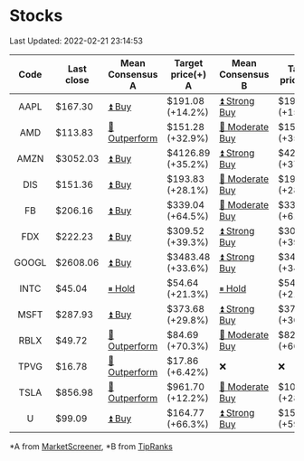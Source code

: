 # Stocks
Last Updated: 2022-02-21 23:14:53

|Code|Last close|Mean Consensus A|Target price(+) A|Mean Consensus B|Target price(+) B|
|:--:|-|-|-|-|-|
|AAPL|$167.30|[⏫ Buy](https://m.marketscreener.com/quote/stock/-4849/)|$191.08 (+14.2%)|[⏫ Strong Buy](https://www.tipranks.com/stocks/aapl/forecast)|$193.32 (+15.55%)|
|AMD|$113.83|[🔼 Outperform](https://m.marketscreener.com/quote/stock/-19475876/)|$151.28 (+32.9%)|[🔼 Moderate Buy](https://www.tipranks.com/stocks/amd/forecast)|$154.28 (+35.54%)|
|AMZN|$3052.03|[⏫ Buy](https://m.marketscreener.com/quote/stock/-12864605/)|$4126.89 (+35.2%)|[⏫ Strong Buy](https://www.tipranks.com/stocks/amzn/forecast)|$4207.87 (+37.87%)|
|DIS|$151.36|[⏫ Buy](https://m.marketscreener.com/quote/stock/-4842/)|$193.83 (+28.1%)|[🔼 Moderate Buy](https://www.tipranks.com/stocks/dis/forecast)|$193.89 (+28.10%)|
|FB|$206.16|[⏫ Buy](https://m.marketscreener.com/quote/stock/-10547141/)|$339.04 (+64.5%)|[🔼 Moderate Buy](https://www.tipranks.com/stocks/fb/forecast)|$332.14 (+61.11%)|
|FDX|$222.23|[⏫ Buy](https://m.marketscreener.com/quote/stock/-12585/)|$309.52 (+39.3%)|[⏫ Strong Buy](https://www.tipranks.com/stocks/fdx/forecast)|$309.07 (+39.08%)|
|GOOGL|$2608.06|[⏫ Buy](https://m.marketscreener.com/quote/stock/-24203373/)|$3483.48 (+33.6%)|[⏫ Strong Buy](https://www.tipranks.com/stocks/googl/forecast)|$3498.71 (+34.15%)|
|INTC|$45.04|[⏸ Hold](https://m.marketscreener.com/quote/stock/-4829/)|$54.64 (+21.3%)|[⏸ Hold](https://www.tipranks.com/stocks/intc/forecast)|$54.77 (+21.60%)|
|MSFT|$287.93|[⏫ Buy](https://m.marketscreener.com/quote/stock/-4835/)|$373.68 (+29.8%)|[⏫ Strong Buy](https://www.tipranks.com/stocks/msft/forecast)|$375.22 (+30.32%)|
|RBLX|$49.72|[🔼 Outperform](https://m.marketscreener.com/quote/stock/-117793644/)|$84.69 (+70.3%)|[🔼 Moderate Buy](https://www.tipranks.com/stocks/rblx/forecast)|$82.90 (+66.73%)|
|TPVG|$16.78|[🔼 Outperform](https://m.marketscreener.com/quote/stock/-15933327/)|$17.86 (+6.42%)|❌|❌|
|TSLA|$856.98|[🔼 Outperform](https://m.marketscreener.com/quote/stock/-6344549/)|$961.70 (+12.2%)|[🔼 Moderate Buy](https://www.tipranks.com/stocks/tsla/forecast)|$1097.33 (+28.05%)|
|U|$99.09|[⏫ Buy](https://m.marketscreener.com/quote/stock/-112492634/)|$164.77 (+66.3%)|[⏫ Strong Buy](https://www.tipranks.com/stocks/u/forecast)|$157.71 (+59.16%)|


*A from [MarketScreener](https://www.marketscreener.com), *B from [TipRanks](https://www.tipranks.com)
